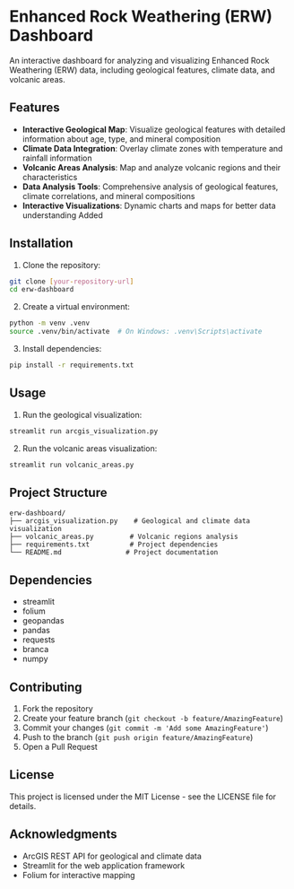 # Enhanced Rock Weathering (ERW) Dashboard

An interactive dashboard for analyzing and visualizing Enhanced Rock Weathering (ERW) data, including geological features, climate data, and volcanic areas.

## Features

- **Interactive Geological Map**: Visualize geological features with detailed information about age, type, and mineral composition
- **Climate Data Integration**: Overlay climate zones with temperature and rainfall information
- **Volcanic Areas Analysis**: Map and analyze volcanic regions and their characteristics
- **Data Analysis Tools**: Comprehensive analysis of geological features, climate correlations, and mineral compositions
- **Interactive Visualizations**: Dynamic charts and maps for better data understanding
Added 
## Installation

1. Clone the repository:
```bash
git clone [your-repository-url]
cd erw-dashboard
```

2. Create a virtual environment:
```bash
python -m venv .venv
source .venv/bin/activate  # On Windows: .venv\Scripts\activate
```

3. Install dependencies:
```bash
pip install -r requirements.txt
```

## Usage

1. Run the geological visualization:
```bash
streamlit run arcgis_visualization.py
```

2. Run the volcanic areas visualization:
```bash
streamlit run volcanic_areas.py
```

## Project Structure

```
erw-dashboard/
├── arcgis_visualization.py    # Geological and climate data visualization
├── volcanic_areas.py         # Volcanic regions analysis
├── requirements.txt          # Project dependencies
└── README.md                # Project documentation
```

## Dependencies

- streamlit
- folium
- geopandas
- pandas
- requests
- branca
- numpy

## Contributing

1. Fork the repository
2. Create your feature branch (`git checkout -b feature/AmazingFeature`)
3. Commit your changes (`git commit -m 'Add some AmazingFeature'`)
4. Push to the branch (`git push origin feature/AmazingFeature`)
5. Open a Pull Request

## License

This project is licensed under the MIT License - see the LICENSE file for details.

## Acknowledgments

- ArcGIS REST API for geological and climate data
- Streamlit for the web application framework
- Folium for interactive mapping
